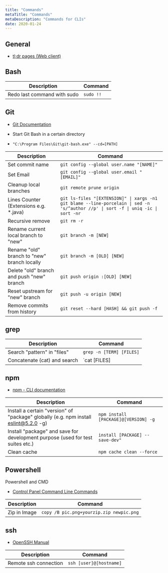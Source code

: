 ```yaml
---
title: "Commands"
metaTitle: "Commands"
metaDescription: "Commands for CLIs"
date: 2020-01-24
---
```


## General

- [tl;dr pages (Web client)](https://tldr.ostera.io/)

## Bash

| Description                 | Command   |
| --------------------------- | --------- |
| Redo last command with sudo | `sudo !!` |

## Git

- [Git Documentation](https://git-scm.com/docs)

- Start Git Bash in a certain directory
- `"C:\Program Files\Git\git-bash.exe" --cd=[PATH]`

| Description                                 | Command                                                                                                                           |
| ------------------------------------------- | --------------------------------------------------------------------------------------------------------------------------------- |
| Set commit name                             | `git config --global user.name "[NAME]"`                                                                                          |
| Set Email                                   | `git config --global user.email "[EMAIL]"`                                                                                        |
| Cleanup local branches                      | `git remote prune origin`                                                                                                         |
| Lines Counter (Extensions e.g. \*.java)     | `git ls-files "[EXTENSION]" \| xargs -n1 git blame --line-porcelain \| sed -n 's/^author //p' \| sort -f \| uniq -ic \| sort -nr` |
| Recursive remove                            | `git rm -r`                                                                                                                       |
| Rename current local branch to "new"        | `git branch -m [NEW]`                                                                                                             |
| Rename "old" branch to "new" branch locally | `git branch -m [OLD] [NEW]`                                                                                                       |
| Delete "old" branch and push "new" branch   | `git push origin :[OLD] [NEW]`                                                                                                    |
| Reset upstream for "new" branch             | `git push -u origin [NEW]`                                                                                                        |
| Remove commits from history             | `git reset --hard [HASH] && git push -f`                                                                                                        |

## grep


| Description                                                                          | Command                              |
| ------------------------------------------------------------------------------------ | ------------------------------------ |
| Search "pattern" in "files" | `grep -n [TERM] [FILES]` |
| Concatenate (cat) and search | `cat [FILES] | grep [TERM]` |

## npm

- [npm - CLI documentation](https://docs.npmjs.com/cli-documentation/cli)

| Description                                                                          | Command                              |
| ------------------------------------------------------------------------------------ | ------------------------------------ |
| Install a certain "version" of "package" globally (e.g. npm install eslint@5.2.0 -g) | `npm install [PACKAGE]@[VERSION] -g` |
| Install "package" and save for development purpose (used for test suites etc.)       | `install [PACKAGE] --save-dev"`      |
| Clean cache                                                                          | `npm cache clean --force`            |

## Powershell

Powershell and CMD

- [Control Panel Command Line Commands](https://www.lifewire.com/command-line-commands-for-control-panel-applets-2626060)

| Description  | Command                                  |
| ------------ | ---------------------------------------- |
| Zip in Image | `copy /B pic.png+yourzip.zip newpic.png` |

## ssh

- [OpenSSH Manual](https://www.openssh.com/manual.html)

| Description           | Command                 |
| --------------------- | ----------------------- |
| Remote ssh connection | `ssh [user]@[hostname]` |
